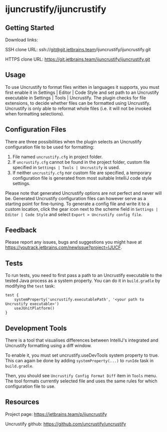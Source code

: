 # ijuncrustify/ijuncrustify

## Getting Started

Download links:

SSH clone URL: ssh://git@git.jetbrains.team/ijuncrustify/ijuncrustify.git

HTTPS clone URL: https://git.jetbrains.team/ijuncrustify/ijuncrustify.git

## Usage

To use Uncrustify to format files written in languages it supports, you must first enable it in Settings | Editor | Code Style and set path to an Uncrustify executable in Settings | Tools | Uncrustify. The plugin checks for file extensions, to decide whether files can be formatted using Uncrustify. Uncrustify is only able to reformat whole files (i.e. it will not be invoked when formatting selections). 

## Configuration Files

There are three possibilities when the plugin selects an Uncrustify configuration file to be used for formatting:
1. File named `uncrustify.cfg` in project folder.
2. If `uncrustify.cfg` cannot be found in the project folder, custom file specified in `Settings | Tools | Uncrustify` is used.
3. If neither `uncrustify.cfg` nor custom file are specified, a temporary configuration file is generated from most suitable IntelliJ code style settings. 

Please note that generated Uncrustify options are not perfect and never will be. Generated Uncrustify configuration files can however serve as a starting point for fine-tuning. To generate a config file and write it to a custom location, click the gear icon next to the scheme field in `Settings | Editor | Code Style` and select `Export > Uncrustify config file`.

## Feedback

Please report any issues, bugs and suggestions you might have at https://youtrack.jetbrains.com/newIssue?project=IJUCF.

## Tests

To run tests, you need to first pass a path to an Uncrustify executable to the tested Java process as a system property. 
You can do it in `build.gradle` by modifying the `test` task:
```
test {
    systemProperty('uncrustify.executablePath', '<your path to Uncrustify executable>')
    useJUnitPlatform()
}
```

## Development Tools

There is a tool that visualises differences between IntelliJ's integrated and Uncrustify formatting using a diff window. 

To enable it, you must set uncrustify.useDevTools system property to true. This can again be done by adding `systemProperty(...)` to `runIde` task in `build.gradle`.

Then, you should see `Uncrustify Config Format Diff` item in `Tools` menu. The tool formats currently selected file and uses the same rules for which configuration file to use.

## Resources

Project page: https://jetbrains.team/p/ijuncrustify

Uncrustify github: https://github.com/uncrustify/uncrustify


